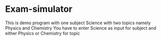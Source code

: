 # Exam-simulator
This is demo program with one subject Science with  two topics namely Physics and Chemistry
You have to enter Science as input for subject and either Physics or Chemistry for topic
